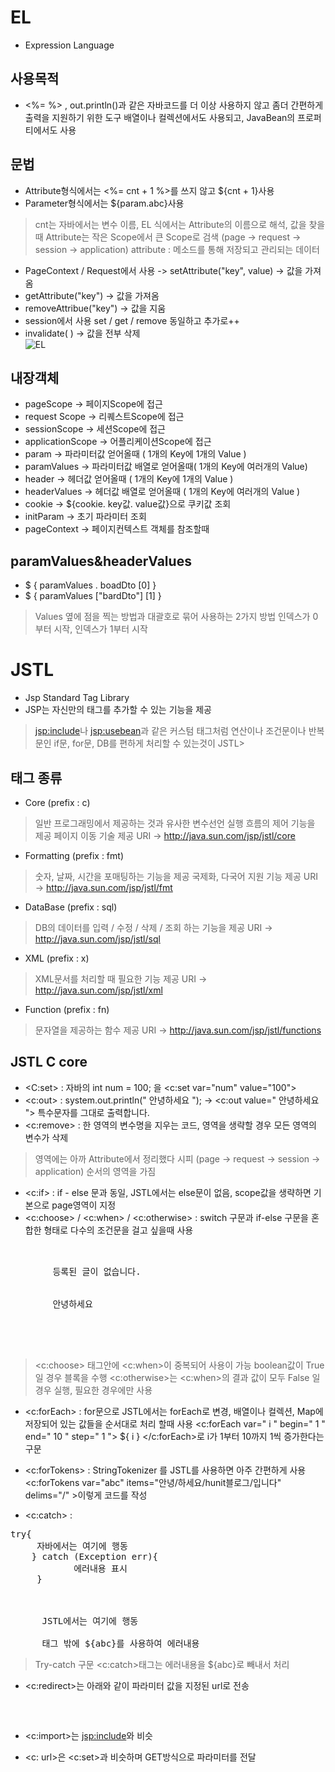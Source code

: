 EL
===========
+ Expression Language  


사용목적
----------------
+ <%= %> , out.println()과 같은 자바코드를 더 이상 사용하지 않고 좀더 간편하게 출력을 지원하기 위한 도구
  배열이나 컬렉션에서도 사용되고, JavaBean의 프로퍼티에서도 사용  


문법
-----------
+ Attribute형식에서는 <%= cnt + 1 %>를 쓰지 않고 ${cnt + 1}사용  
+ Parameter형식에서는 ${param.abc}사용  
> cnt는 자바에서는 변수 이름, EL 식에서는 Attribute의 이름으로 해석, 값을 찾을때 Attribute는 작은 Scope에서 큰 Scope로 검색
  (page → request → session → application)
  attribute : 메소드를 통해 저장되고 관리되는 데이터  
+ PageContext / Request에서 사용 -> setAttribute("key", value) → 값을 가져옴
+ getAttribute("key") → 값을 가져옴
+ removeAttribue("key") → 값을 지움
+ session에서 사용 set / get / remove 동일하고 추가로++
+ invalidate( ) → 값을 전부 삭제  
![EL](https://t1.daumcdn.net/cfile/tistory/213212415666B8E82E)


내장객체
----------
+ pageScope → 페이지Scope에 접근
+ request Scope → 리퀘스트Scope에 접근
+ sessionScope → 세션Scope에 접근
+ applicationScope → 어플리케이션Scope에 접근
+ param → 파라미터값 얻어올때 ( 1개의 Key에 1개의 Value )
+ paramValues → 파라미터값 배열로 얻어올때( 1개의 Key에 여러개의 Value) 
+ header → 헤더값 얻어올때 ( 1개의 Key에 1개의 Value ) 
+ headerValues → 헤더값 배열로 얻어올때 ( 1개의 Key에 여러개의 Value ) 
+ cookie → ${cookie. key값. value값}으로 쿠키값 조회
+ initParam → 초기 파라미터 조회
+ pageContext → 페이지컨텍스트 객체를 참조할때


paramValues&headerValues
-------------------
+ $ { paramValues . boadDto [0] } 
+ $ { paramValues ["bardDto"] [1] }
> Values 옆에 점을 찍는 방법과 대괄호로 묶어 사용하는 2가지 방법
  인덱스가 0부터 시작, 인덱스가 1부터 시작


JSTL
=============
+ Jsp Standard Tag Library
+ JSP는 자신만의 태그를 추가할 수 있는 기능을 제공
> <jsp:include>나 <jsp:usebean>과 같은 커스텀 태그처럼 연산이나 조건문이나 반복문인
  if문, for문, DB를 편하게 처리할 수 있는것이 JSTL>


태그 종류
----------
+ Core  (prefix : c)
> 일반 프로그래밍에서 제공하는 것과 유사한 변수선언
  실행 흐름의 제어 기능을 제공
  페이지 이동 기술 제공
  URI → http://java.sun.com/jsp/jstl/core

+ Formatting (prefix : fmt)
> 숫자, 날짜, 시간을 포매팅하는 기능을 제공
  국제화, 다국어 지원 기능 제공
  URI → http://java.sun.com/jsp/jstl/fmt

+ DataBase (prefix : sql)
> DB의 데이터를 입력 / 수정 / 삭제 / 조회 하는 기능을 제공
  URI → http://java.sun.com/jsp/jstl/sql

+ XML (prefix : x)
> XML문서를 처리할 때 필요한 기능 제공
  URI → http://java.sun.com/jsp/jstl/xml

+ Function (prefix : fn)
> 문자열을 제공하는 함수 제공
  URI → http://java.sun.com/jsp/jstl/functions


JSTL C core
--------
+ <C:set> : 자바의 int num = 100; 을 <c:set var="num" value="100">
+ <c:out> : system.out.println(" 안녕하세요 "); -> <c:out value=" 안녕하세요 "> 특수문자를 그대로 출력합니다.
+ <c:remove> : 한 영역의 변수명을 지우는 코드, 영역을 생략할 경우 모든 영역의 변수가 삭제
> 영역에는 아까 Attribute에서 정리했다 시피 (page → request → session → application) 순서의 영역을 가짐
+ <c:if> : if - else 문과 동일, JSTL에서는 else문이 없음, scope값을 생략하면 기본으로 page영역이 지정
+ <c:choose> / <c:when> / <c:otherwise> : switch 구문과 if-else 구문을 혼합한 형태로 다수의 조건문을 걸고 싶을때 사용
<pre><c:choose>
    <c:when test="${empty list }">
        등록된 글이 없습니다.    
    </c:when>
    <c:when test="${abc}">
        안녕하세요    
    </c:when>
    <c:otherwise>
        <c:set var="doneLoop" value="false" />
    </c:otherwise>
</c:choose></pre>
> <c:choose> 태그안에 <c:when>이 중복되어 사용이 가능 boolean값이 True일 경우 블록을 수행
  <c:otherwise>는 <c:when>의 결과 값이 모두 False 일 경우 실행, 필요한 경우에만 사용 

+ <c:forEach> : for문으로 JSTL에서는 forEach로 변경, 배열이나 컬렉션, Map에 저장되어 있는 값들을 순서대로 처리 할때 사용
  <c:forEach var=" i " begin=" 1 " end=" 10 " step=" 1 "> ${ i } </c:forEach>로 i가 1부터 10까지 1씩 증가한다는 구문

+ <c:forTokens> : StringTokenizer 를 JSTL를 사용하면 아주 간편하게 사용
  <c:forTokens var="abc" items="안녕/하세요/hunit블로그/입니다" delims="/" >이렇게 코드를 작성

+ <c:catch> : 
<pre>try{
     자바에서는 여기에 행동    
    } catch (Exception err){
            에러내용 표시 
     }
 
 
  <c:catch var= "abc ">
      JSTL에서는 여기에 행동 
  </c:catch>
      태그 밖에 ${abc}를 사용하여 에러내용</pre>
> Try-catch 구문 <c:catch>태그는 에러내용을 ${abc}로 빼내서 처리
  
+ <c:redirect>는 아래와 같이 파라미터 값을 지정된 url로 전송
<pre><c:redirect url="baordList.jsp">
<c:param name="abc" value="안녕하세요" />
</c:redirect></pre>

+ <c:import>는 <jsp:include>와 비슷

+ <c: url>은 <c:set>과 비슷하며 GET방식으로 파라미터를 전달
